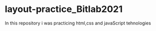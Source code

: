 # layout-practice_Bitlab2021
In this repository i was practicing html,css and javaScript tehnologies 
